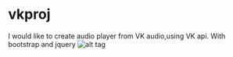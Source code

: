 # vkproj
I would like to create audio player from VK audio,using VK api. With bootstrap and jquery
![alt tag](http://i0.kym-cdn.com/entries/icons/original/000/010/832/bender.jpg)
